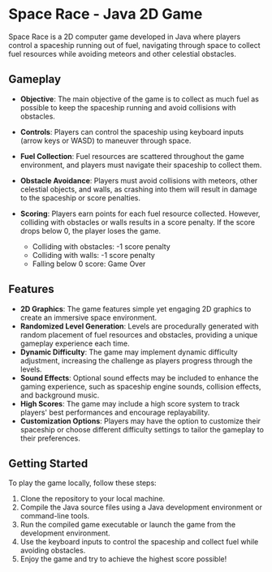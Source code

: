 # Space Race - Java 2D Game

Space Race is a 2D computer game developed in Java where players control a spaceship running out of fuel, navigating through space to collect fuel resources while avoiding meteors and other celestial obstacles.

## Gameplay

- **Objective**: The main objective of the game is to collect as much fuel as possible to keep the spaceship running and avoid collisions with obstacles.
- **Controls**: Players can control the spaceship using keyboard inputs (arrow keys or WASD) to maneuver through space.
- **Fuel Collection**: Fuel resources are scattered throughout the game environment, and players must navigate their spaceship to collect them.
- **Obstacle Avoidance**: Players must avoid collisions with meteors, other celestial objects, and walls, as crashing into them will result in damage to the spaceship or score penalties.
- **Scoring**: Players earn points for each fuel resource collected. However, colliding with obstacles or walls results in a score penalty. If the score drops below 0, the player loses the game.
  
    - Colliding with obstacles: -1 score penalty
    - Colliding with walls: -1 score penalty
    - Falling below 0 score: Game Over

## Features

- **2D Graphics**: The game features simple yet engaging 2D graphics to create an immersive space environment.
- **Randomized Level Generation**: Levels are procedurally generated with random placement of fuel resources and obstacles, providing a unique gameplay experience each time.
- **Dynamic Difficulty**: The game may implement dynamic difficulty adjustment, increasing the challenge as players progress through the levels.
- **Sound Effects**: Optional sound effects may be included to enhance the gaming experience, such as spaceship engine sounds, collision effects, and background music.
- **High Scores**: The game may include a high score system to track players' best performances and encourage replayability.
- **Customization Options**: Players may have the option to customize their spaceship or choose different difficulty settings to tailor the gameplay to their preferences.

## Getting Started

To play the game locally, follow these steps:

1. Clone the repository to your local machine.
2. Compile the Java source files using a Java development environment or command-line tools.
3. Run the compiled game executable or launch the game from the development environment.
4. Use the keyboard inputs to control the spaceship and collect fuel while avoiding obstacles.
5. Enjoy the game and try to achieve the highest score possible!
